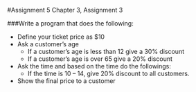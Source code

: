 #Assignment 5
Chapter 3, Assignment 3

###Write a program that does the following:

- Define your ticket price as $10
- Ask a customer’s age
    - If a customer’s age is less than 12 give a 30% discount
    - If a customer’s age is over 65 give a 20% discount
- Ask the time and based on the time do the followings:
    - If the time is 10 – 14, give 20% discount to all customers.
- Show the final price to a customer
